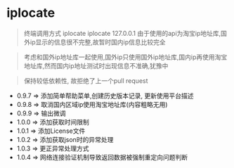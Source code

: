 # iplocate

> 终端调用方式 iplocate
             iplocate 127.0.0.1
> 由于使用的api为淘宝ip地址库,国外ip显示的信息很不完整,故暂时国内ip信息比较完全

> 考虑和国外ip地址库一起使用,国外ip只使用国外ip地址库,国内ip再使用淘宝地址库,然而国内ip地址测试时出现信息不准确,犹豫中

> 保持较低依赖性, 故拒绝了上一个pull request


+ 0.9.7 => 添加简单帮助菜单,创建历史版本记录, 更新使用平台描述
+ 0.9.8 => 取消国内区域ip使用淘宝地址库(内容粗略无用)
+ 0.9.9 => 输出微调
+ 1.0.0 => 添加获取时间限制
+ 1.0.1 => 添加License文件
+ 1.0.2 => 添加获取json时的异常处理
+ 1.0.3 => 更正异常处理方式
+ 1.0.4 => 网络连接验证机制导致返回数据被强制重定向问题判断